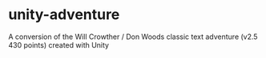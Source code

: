 # unity-adventure
A conversion of the Will Crowther / Don Woods classic text adventure (v2.5 430 points) created with Unity
